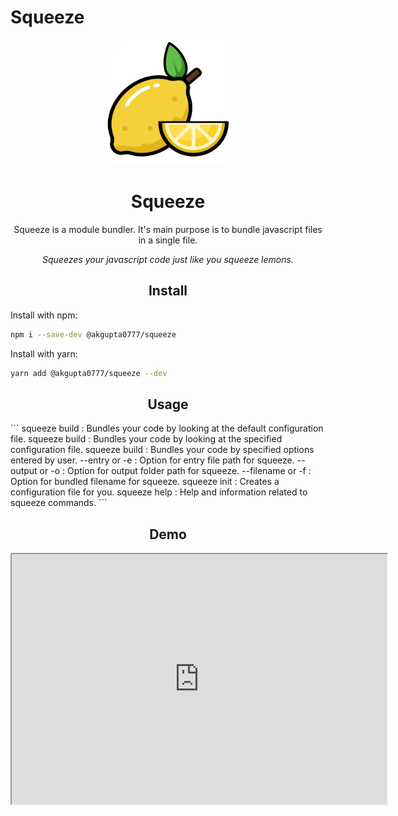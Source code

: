 # Squeeze
<div align='center'>
  <a href="https://github.com/akgupta0777/Squeeze">
    <img width="200" height="200" src="/assets/lemon3.png">
  </a>
  <h1>Squeeze</h1>
  <p>
    Squeeze is a module bundler. It's main purpose is to bundle javascript files in a single file.
  </p>
  <em>Squeezes your javascript code just like you squeeze lemons.</em>
</div>

<h2 align="center">Install</h2>

Install with npm:
```bash
npm i --save-dev @akgupta0777/squeeze
```

Install with yarn:
```bash
yarn add @akgupta0777/squeeze --dev
```
<h2 align="center">Usage</h2>
```
squeeze build                    : Bundles your code by looking at the default configuration file.
squeeze build <Config Path>      : Bundles your code by looking at the specified configuration file.
squeeze build <Options>          : Bundles your code by specified options entered by user.
  <Options>
     --entry or -e               : Option for entry file path for squeeze.
     --output or -o              : Option for output folder path for squeeze.
     --filename or -f            : Option for bundled filename for squeeze.
squeeze init                     : Creates a configuration file for you.
squeeze help                     : Help and information related to squeeze commands.
```

<h2 align="center">Demo</h2>
<iframe width="600" height="400" src="https://www.youtube.com/embed/9UcTEXim8F8">
</iframe>
